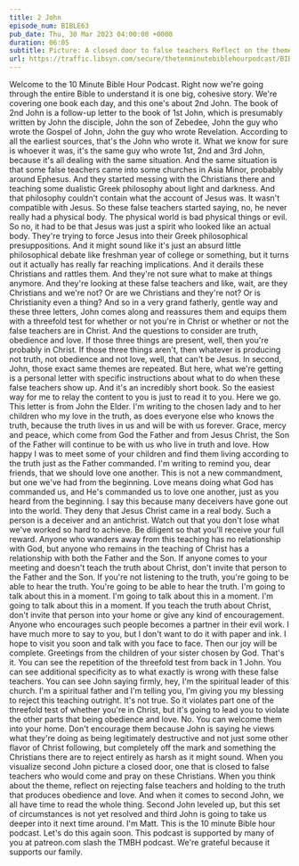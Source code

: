 ```yaml
---
title: 2 John
episode_num: BIBLE63
pub_date: Thu, 30 Mar 2023 04:00:00 +0000
duration: 06:05
subtitle: Picture: A closed door to false teachers Reflect on the theme: Rejecting false teaching and holding fast to truth and love If you don't have time to read it all: Listen to Matt read it to you! Thanks to everyone who supports TMBH at  You're the reason...
url: https://traffic.libsyn.com/secure/thetenminutebiblehourpodcast/BIBLE63_-_2_John.mp3
---
```


 Welcome to the 10 Minute Bible Hour Podcast. Right now we're going through the entire Bible to understand it is one big, cohesive story. We're covering one book each day, and this one's about 2nd John. The book of 2nd John is a follow-up letter to the book of 1st John, which is presumably written by John the disciple, John the son of Zebedee, John the guy who wrote the Gospel of John, John the guy who wrote Revelation. According to all the earliest sources, that's the John who wrote it. What we know for sure is whoever it was, it's the same guy who wrote 1st, 2nd and 3rd John, because it's all dealing with the same situation. And the same situation is that some false teachers came into some churches in Asia Minor, probably around Ephesus. And they started messing with the Christians there and teaching some dualistic Greek philosophy about light and darkness. And that philosophy couldn't contain what the account of Jesus was. It wasn't compatible with Jesus. So these false teachers started saying, no, he never really had a physical body. The physical world is bad physical things or evil. So no, it had to be that Jesus was just a spirit who looked like an actual body. They're trying to force Jesus into their Greek philosophical presuppositions. And it might sound like it's just an absurd little philosophical debate like freshman year of college or something, but it turns out it actually has really far reaching implications. And it derails these Christians and rattles them. And they're not sure what to make at things anymore. And they're looking at these false teachers and like, wait, are they Christians and we're not? Or are we Christians and they're not? Or is Christianity even a thing? And so in a very grand fatherly, gentle way and these three letters, John comes along and reassures them and equips them with a threefold test for whether or not you're in Christ or whether or not the false teachers are in Christ. And the questions to consider are truth, obedience and love. If those three things are present, well, then you're probably in Christ. If those three things aren't, then whatever is producing not truth, not obedience and not love, well, that can't be Jesus. In second, John, those exact same themes are repeated. But here, what we're getting is a personal letter with specific instructions about what to do when these false teachers show up. And it's an incredibly short book. So the easiest way for me to relay the content to you is just to read it to you. Here we go. This letter is from John the Elder. I'm writing to the chosen lady and to her children who my love in the truth, as does everyone else who knows the truth, because the truth lives in us and will be with us forever. Grace, mercy and peace, which come from God the Father and from Jesus Christ, the Son of the Father will continue to be with us who live in truth and love. How happy I was to meet some of your children and find them living according to the truth just as the Father commanded. I'm writing to remind you, dear friends, that we should love one another. This is not a new commandment, but one we've had from the beginning. Love means doing what God has commanded us, and He's commanded us to love one another, just as you heard from the beginning. I say this because many deceivers have gone out into the world. They deny that Jesus Christ came in a real body. Such a person is a deceiver and an antichrist. Watch out that you don't lose what we've worked so hard to achieve. Be diligent so that you'll receive your full reward. Anyone who wanders away from this teaching has no relationship with God, but anyone who remains in the teaching of Christ has a relationship with both the Father and the Son. If anyone comes to your meeting and doesn't teach the truth about Christ, don't invite that person to the Father and the Son. If you're not listening to the truth, you're going to be able to hear the truth. You're going to be able to hear the truth. I'm going to talk about this in a moment. I'm going to talk about this in a moment. I'm going to talk about this in a moment. If you teach the truth about Christ, don't invite that person into your home or give any kind of encouragement. Anyone who encourages such people becomes a partner in their evil work. I have much more to say to you, but I don't want to do it with paper and ink. I hope to visit you soon and talk with you face to face. Then our joy will be complete. Greetings from the children of your sister chosen by God. That's it. You can see the repetition of the threefold test from back in 1 John. You can see additional specificity as to what exactly is wrong with these false teachers. You can see John saying firmly, hey, I'm the spiritual leader of this church. I'm a spiritual father and I'm telling you, I'm giving you my blessing to reject this teaching outright. It's not true. So it violates part one of the threefold test of whether you're in Christ, but it's going to lead you to violate the other parts that being obedience and love. No. You can welcome them into your home. Don't encourage them because John is saying he views what they're doing as being legitimately destructive and not just some other flavor of Christ following, but completely off the mark and something the Christians there are to reject entirely as harsh as it might sound. When you visualize second John picture a closed door, one that is closed to false teachers who would come and pray on these Christians. When you think about the theme, reflect on rejecting false teachers and holding to the truth that produces obedience and love. And when it comes to second John, we all have time to read the whole thing. Second John leveled up, but this set of circumstances is not yet resolved and third John is going to take us deeper into it next time around. I'm Matt. This is the 10 minute Bible hour podcast. Let's do this again soon. This podcast is supported by many of you at patreon.com slash the TMBH podcast. We're grateful because it supports our family.